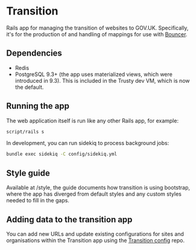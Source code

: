 # Transition

Rails app for managing the transition of websites to GOV.UK. Specifically, it's for the production of and handling
of mappings for use with [Bouncer](https://github.com/alphagov/bouncer).

## Dependencies

* Redis
* PostgreSQL 9.3+ (the app uses materialized views, which were introduced in 9.3).
  This is included in the Trusty dev VM, which is now the default.

## Running the app

The web application itself is run like any other Rails app, for example:

```sh
script/rails s
```

In development, you can run sidekiq to process background jobs:

```sh
bundle exec sidekiq -C config/sidekiq.yml
```

## Style guide

Available at /style, the guide documents how transition is using bootstrap, where the app has diverged from default
styles and any custom styles needed to fill in the gaps.

## Adding data to the transition app

You can add new URLs and update existing configurations for sites and organisations within the Transition app using the [Transition config](https://github.com/alphagov/transition-config) repo.
